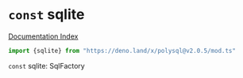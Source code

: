 # `const` sqlite

[Documentation Index](../README.md)

```ts
import {sqlite} from "https://deno.land/x/polysql@v2.0.5/mod.ts"
```

`const` sqlite: SqlFactory

